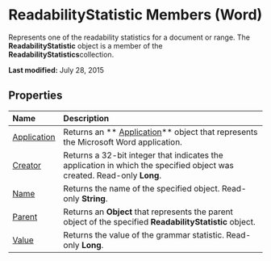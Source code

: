 
# ReadabilityStatistic Members (Word)
Represents one of the readability statistics for a document or range. The  **ReadabilityStatistic** object is a member of the **ReadabilityStatistics**collection.

 **Last modified:** July 28, 2015


## Properties



|**Name**|**Description**|
|:-----|:-----|
| [Application](744952de-13c6-5cbf-66b1-19383b3d0623.md)|Returns an  ** [Application](d1cf6f8f-4e88-bf01-93b4-90a83f79cb44.md)** object that represents the Microsoft Word application.|
| [Creator](903372f9-55e6-e2b3-5d3d-3faab81a7613.md)|Returns a 32-bit integer that indicates the application in which the specified object was created. Read-only  **Long**.|
| [Name](01da8863-da28-595e-c592-30e35d8463af.md)|Returns the name of the specified object. Read-only  **String**.|
| [Parent](ee9d9456-6787-ef6d-e3c5-c05eaa5ff107.md)|Returns an  **Object** that represents the parent object of the specified **ReadabilityStatistic** object.|
| [Value](58f31b9b-00d9-dd15-da7d-0266f0b6bdc5.md)|Returns the value of the grammar statistic. Read-only  **Long**.|
